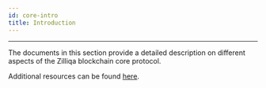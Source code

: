 ```yaml
---
id: core-intro
title: Introduction
---
```


---

The documents in this section provide a detailed description on different aspects of the Zilliqa blockchain core protocol.

Additional resources can be found [here](contribute-buildzil.md#resources).
